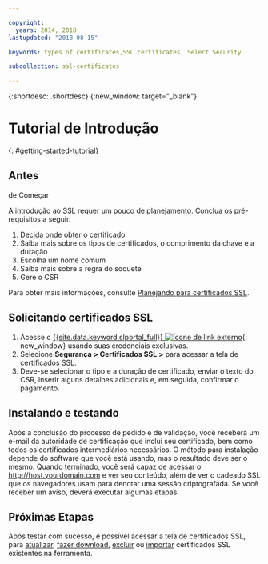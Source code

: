 ```yaml
---

copyright:
  years: 2014, 2018
lastupdated: "2018-08-15"

keywords: types of certificates,SSL certificates, Select Security

subcollection: ssl-certificates

---
```


{:shortdesc: .shortdesc}
{:new_window: target="_blank"}

# Tutorial de Introdução
{: #getting-started-tutorial}


## Antes
de Começar

A introdução ao SSL requer um pouco de planejamento. Conclua os pré-requisitos a seguir.

1. Decida onde obter o certificado
2. Saiba mais sobre os tipos de certificados, o comprimento da chave e a duração
3. Escolha um nome comum
4. Saiba mais sobre a regra do soquete
5. Gere o CSR

Para obter mais informações, consulte [Planejando para certificados SSL](/docs/infrastructure/ssl-certificates?topic=ssl-certificates-planning-for-ssl).

## Solicitando certificados SSL

1. Acesse o [{{site.data.keyword.slportal_full}} ![Ícone de link externo](../../icons/launch-glyph.svg "Ícone de link externo")](https://control.softlayer.com/){: new_window} usando suas credenciais exclusivas.
2. Selecione **Segurança > Certificados SSL >** para acessar a tela de certificados SSL.
3. Deve-se selecionar o tipo e a duração de certificado, enviar o texto do CSR, inserir alguns detalhes adicionais e,
em seguida, confirmar o pagamento.

## Instalando e testando
Após a conclusão do processo de pedido e de validação, você receberá um e-mail da autoridade de certificação que
inclui seu certificado, bem como todos os certificados intermediários necessários. O método para instalação depende do software que
você está usando, mas o resultado deve ser o mesmo. Quando terminado, você será capaz de acessar o
<http://host.yourdomain.com> e ver seu conteúdo, além de ver o cadeado SSL que os navegadores usam para denotar uma sessão criptografada. Se você receber um aviso, deverá executar algumas etapas.

## Próximas Etapas

Após testar com sucesso, é possível acessar a tela de certificados SSL, para [atualizar](/docs/infrastructure/ssl-certificates?topic=ssl-certificates-viewing-and-updating-ssl-certificates), [fazer download](/docs/infrastructure/ssl-certificates?topic=ssl-certificates-downloading-ssl-certificate-details), [excluir](/docs/infrastructure/ssl-certificates?topic=ssl-certificates-deleting-ssl-certificates) ou [importar](/docs/infrastructure/ssl-certificates?topic=ssl-certificates-importing-ssl-certificates) certificados SSL existentes na ferramenta.
